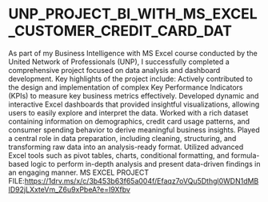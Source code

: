 # UNP_PROJECT_BI_WITH_MS_EXCEL_CUSTOMER_CREDIT_CARD_DAT
As part of my Business Intelligence with MS Excel course conducted by the United Network of Professionals (UNP), I successfully completed a comprehensive project focused on data analysis and dashboard development.
Key highlights of the project include:
Actively contributed to the design and implementation of complex Key Performance Indicators (KPIs) to measure key business metrics effectively.
Developed dynamic and interactive Excel dashboards that provided insightful visualizations, allowing users to easily explore and interpret the data.
Worked with a rich dataset containing information on demographics, credit card usage patterns, and consumer spending behavior to derive meaningful business insights.
Played a central role in data preparation, including cleaning, structuring, and transforming raw data into an analysis-ready format.
Utilized advanced Excel tools such as pivot tables, charts, conditional formatting, and formula-based logic to perform in-depth analysis and present data-driven findings in an engaging manner.
MS EXCEL PROJECT FILE:https://1drv.ms/x/c/3b453b63f65a004f/Efaqz7oVQu5Dthgl0WDN1dMBID92jLXxteVm_Z6u9xPbeA?e=I9Xfbv 
